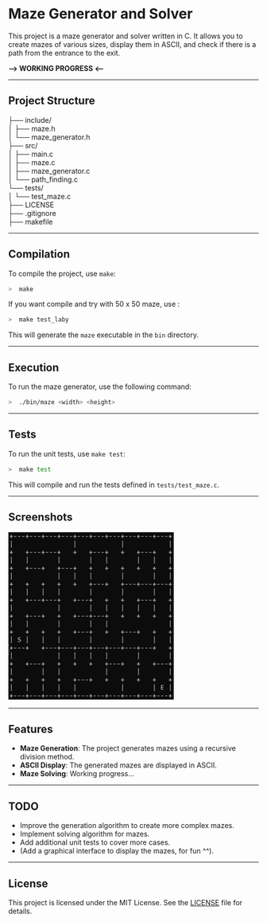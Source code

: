 # Maze Generator and Solver

This project is a maze generator and solver written in C. It allows you to create mazes of various sizes, display them in ASCII, and check if there is a path from the entrance to the exit.

**--> WORKING PROGRESS <--**

<hr>

## Project Structure

├── include/  
│   ├── maze.h  
│   └── maze_generator.h  
├── src/  
│   ├── main.c  
│   ├── maze.c  
│   ├── maze_generator.c  
│   └── path_finding.c  
└── tests/  
│   └── test_maze.c  
├── LICENSE  
├── .gitignore  
├── makefile  

<hr>

## Compilation

To compile the project, use `make`:
```bash
>  make
```
If you want compile and try with 50 x 50 maze, use :
```bash
>  make test_laby
```

This will generate the `maze` executable in the `bin` directory.

<hr>

## Execution

To run the maze generator, use the following command:
```bash
>  ./bin/maze <width> <height>
```

<hr>

## Tests

To run the unit tests, use `make test`:
```bash
>  make test
```

This will compile and run the tests defined in `tests/test_maze.c`.

<hr>

## Screenshots

![Maze Example](https://raw.githubusercontent.com/Kylian-Project/Maze-Problem/refs/heads/main/dist/maze_ex.png?token=GHSAT0AAAAAACYWLSQO4NWYRJAJ6CRC76OMZYHCUDQ)

<hr>

## Features

- **Maze Generation**: The project generates mazes using a recursive division method.
- **ASCII Display**: The generated mazes are displayed in ASCII.
- **Maze Solving**: Working progress...

<hr>

## TODO

- Improve the generation algorithm to create more complex mazes.
- Implement solving algorithm for mazes.
- Add additional unit tests to cover more cases.
- (Add a graphical interface to display the mazes, for fun ^^).

<hr>

## License

This project is licensed under the MIT License. See the [LICENSE](LICENSE) file for details.